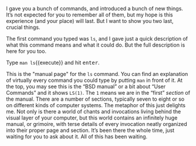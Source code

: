 I gave you a bunch of commands, and introduced a bunch of new things. It&rsquo;s not expected for you to remember all of them, but my hope is this experience (and your place) will last. But I want to show you two last, crucial things.

The first command you typed was `ls`, and I gave just a quick description of what this command means and what it could do. But the full description is here for you too.

Type `man ls`{{execute}} and hit <kbd>enter</kbd>.

This is the "manual page" for the `ls` command. You can find an explanation of virtually every command you could type by putting `man` in front of it. At the top, you may see this is the &ldquo;BSD manual&rdquo; or a bit about &ldquo;User Commands&rdquo; and it shows `LS(1)`. The `1` means we are in the &ldquo;first&rdquo; *section* of the manual. There are a number of sections, typically seven to eight or so on different kinds of computer systems. The metaphor of this just delights me. Not only is there a world of chants and invocations living behind the visual layer of your computer, but this world contains an infinitely huge manual, or grimoire, with terse details of every invocation neatly organized into their proper page and section. It&rsquo;s been there the whole time, just waiting for you to ask about it. All of this has been waiting.
